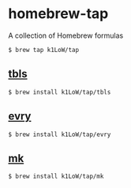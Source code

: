 # homebrew-tap

A collection of Homebrew formulas

```console
$ brew tap k1LoW/tap
```

## [tbls](https://github.com/k1LoW/tbls)

```console
$ brew install k1LoW/tap/tbls
```

## [evry](https://github.com/k1LoW/evry)

```console
$ brew install k1LoW/tap/evry
```

## [mk](https://github.com/k1LoW/mk)

```console
$ brew install k1LoW/tap/mk
```
